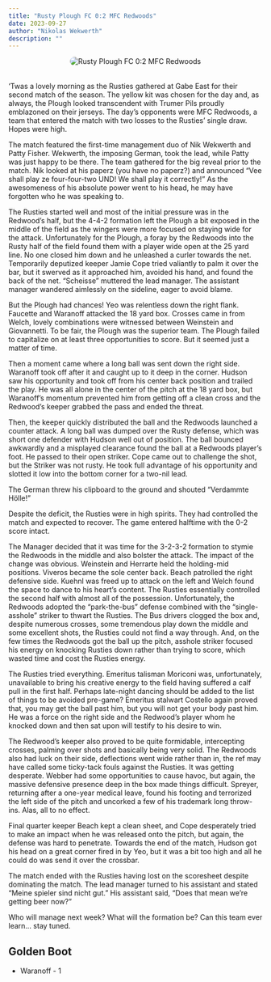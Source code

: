 ```yaml
---
title: "Rusty Plough FC 0:2 MFC Redwoods"
date: 2023-09-27
author: "Nikolas Wekwerth"
description: ""
---
```


<div style="text-align: center; margin-bottom: 2rem;">
  <img src="https://static.wixstatic.com/media/c8064c_afea490546c9400ea577dc3d852ac1be~mv2.jpeg" alt="Rusty Plough FC 0:2 MFC Redwoods" style="max-width: 100%; border-radius: 10px;">
</div>

‘Twas a lovely morning as the Rusties gathered at Gabe East for their second match of the season. The yellow kit was chosen for the day and, as always, the Plough looked transcendent with Trumer Pils proudly emblazoned on their jerseys. The day’s opponents were MFC Redwoods, a team that entered the match with two losses to the Rusties’ single draw. Hopes were high.

The match featured the first-time management duo of Nik Wekwerth and Patty Fisher. Wekwerth, the imposing German, took the lead, while Patty was just happy to be there. The team gathered for the big reveal prior to the match. Nik looked at his paperz (you have no paperz?) and announced “Vee shall play ze four-four-two UND! We shall play it correctly!” As the awesomeness of his absolute power went to his head, he may have forgotten who he was speaking to.

The Rusties started well and most of the initial pressure was in the Redwood’s half, but the 4-4-2 formation left the Plough a bit exposed in the middle of the field as the wingers were more focused on staying wide for the attack. Unfortunately for the Plough, a foray by the Redwoods into the Rusty half of the field found them with a player wide open at the 25 yard line. No one closed him down and he unleashed a curler towards the net. Temporarily deputized keeper Jamie Cope tried valiantly to palm it over the bar, but it swerved as it approached him, avoided his hand, and found the back of the net. “Scheisse” muttered the lead manager. The assistant manager wandered aimlessly on the sideline, eager to avoid blame.

But the Plough had chances! Yeo was relentless down the right flank. Faucette and Waranoff attacked the 18 yard box. Crosses came in from Welch, lovely combinations were witnessed between Weinstein and Giovannetti. To be fair, the Plough was the superior team. The Plough failed to capitalize on at least three opportunities to score. But it seemed just a matter of time.

Then a moment came where a long ball was sent down the right side. Waranoff took off after it and caught up to it deep in the corner. Hudson saw his opportunity and took off from his center back position and trailed the play. He was all alone in the center of the pitch at the 18 yard box, but Waranoff’s momentum prevented him from getting off a clean cross and the Redwood’s keeper grabbed the pass and ended the threat.

Then, the keeper quickly distributed the ball and the Redwoods launched a counter attack. A long ball was dumped over the Rusty defense, which was short one defender with Hudson well out of position. The ball bounced awkwardly and a misplayed clearance found the ball at a Redwoods player’s foot. He passed to their open striker. Cope came out to challenge the shot, but the Striker was not rusty. He took full advantage of his opportunity and slotted it low into the bottom corner for a two-nil lead.

The German threw his clipboard to the ground and shouted “Verdammte Hölle!”

Despite the deficit, the Rusties were in high spirits. They had controlled the match and expected to recover. The game entered halftime with the 0-2 score intact.

The Manager decided that it was time for the 3-2-3-2 formation to stymie the Redwoods in the middle and also bolster the attack. The impact of the change was obvious. Weinstein and Herrarte held the holding-mid positions. Viveros became the sole center back. Beach patrolled the right defensive side. Kuehnl was freed up to attack on the left and Welch found the space to dance to his heart’s content.  The Rusties essentially controlled the second half with almost all of the possession. Unfortunately, the Redwoods adopted the “park-the-bus” defense combined with the “single-asshole” striker to thwart the Rusties. The Bus drivers clogged the box and, despite numerous crosses, some tremendous play down the middle and some excellent shots, the Rusties could not find a way through. And, on the few times the Redwoods got the ball up the pitch, asshole striker focused his energy on knocking Rusties down rather than trying to score, which wasted time and cost the Rusties energy.

The Rusties tried everything. Emeritus talisman Moriconi was, unfortunately, unavailable to bring his creative energy to the field having suffered a calf pull in the first half. Perhaps late-night dancing should be added to the list of things to be avoided pre-game? Emeritus stalwart Costello again proved that, you may get the ball past him, but you will not get your body past him. He was a force on the right side and the Redwood’s player whom he knocked down and then sat upon will testify to his desire to win.

The Redwood’s keeper also proved to be quite formidable, intercepting crosses, palming over shots and basically being very solid. The Redwoods also had luck on their side, deflections went wide rather than in, the ref may have called some ticky-tack fouls against the Rusties. It was getting desperate. Webber had some opportunities to cause havoc, but again, the massive defensive presence deep in the box made things difficult. Spreyer, returning after a one-year medical leave, found his footing and terrorized the left side of the pitch and uncorked a few of his trademark long throw-ins. Alas, all to no effect.

Final quarter keeper Beach kept a clean sheet, and Cope desperately tried to make an impact when he was released onto the pitch, but again, the defense was hard to penetrate. Towards the end of the match, Hudson got his head on a great corner fired in by Yeo, but it was a bit too high and all he could do was send it over the crossbar.

The match ended with the Rusties having lost on the scoresheet despite dominating the match. The lead manager turned to his assistant and stated “Meine spieler sind nicht gut.” His assistant said, “Does that mean we’re getting beer now?”

Who will manage next week? What will the formation be? Can this team ever learn… stay tuned.



## Golden Boot
- Waranoff - 1
